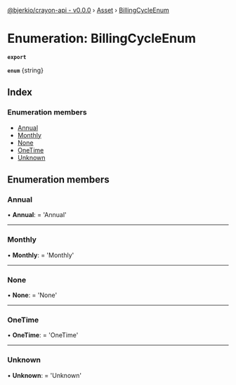 [@bjerkio/crayon-api - v0.0.0](../README.md) › [Asset](../modules/asset.md) › [BillingCycleEnum](asset.billingcycleenum.md)

# Enumeration: BillingCycleEnum

**`export`** 

**`enum`** {string}

## Index

### Enumeration members

* [Annual](asset.billingcycleenum.md#annual)
* [Monthly](asset.billingcycleenum.md#monthly)
* [None](asset.billingcycleenum.md#none)
* [OneTime](asset.billingcycleenum.md#onetime)
* [Unknown](asset.billingcycleenum.md#unknown)

## Enumeration members

###  Annual

• **Annual**: =  <any> 'Annual'

___

###  Monthly

• **Monthly**: =  <any> 'Monthly'

___

###  None

• **None**: =  <any> 'None'

___

###  OneTime

• **OneTime**: =  <any> 'OneTime'

___

###  Unknown

• **Unknown**: =  <any> 'Unknown'
